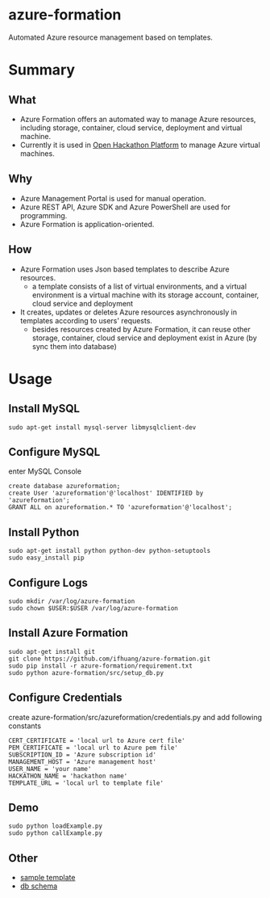 # azure-formation
Automated Azure resource management based on templates.

# Summary

## What
- Azure Formation offers an automated way to manage Azure resources, including storage, container, cloud service, deployment and virtual machine.
- Currently it is used in [Open Hackathon Platform](https://github.com/msopentechcn/open-hackathon) to manage Azure virtual machines.

## Why
- Azure Management Portal is used for manual operation.
- Azure REST API, Azure SDK and Azure PowerShell are used for programming.
- Azure Formation is application-oriented.

## How
- Azure Formation uses Json based templates to describe Azure resources.
  - a template consists of a list of virtual environments, and a virtual environment is a virtual machine with its storage account, container, cloud service and deployment
- It creates, updates or deletes Azure resources asynchronously in templates according to users' requests.
  - besides resources created by Azure Formation, it can reuse other storage, container, cloud service and deployment exist in Azure (by sync them into database)

# Usage

## Install MySQL
```
sudo apt-get install mysql-server libmysqlclient-dev
```
## Configure MySQL
enter MySQL Console
```
create database azureformation;
create User 'azureformation'@'localhost' IDENTIFIED by 'azureformation';
GRANT ALL on azureformation.* TO 'azureformation'@'localhost';
```
## Install Python
```
sudo apt-get install python python-dev python-setuptools
sudo easy_install pip
```
## Configure Logs
```
sudo mkdir /var/log/azure-formation
sudo chown $USER:$USER /var/log/azure-formation
```
## Install Azure Formation
```
sudo apt-get install git
git clone https://github.com/ifhuang/azure-formation.git
sudo pip install -r azure-formation/requirement.txt
sudo python azure-formation/src/setup_db.py
```
## Configure Credentials
create azure-formation/src/azureformation/credentials.py and add following constants
```
CERT_CERTIFICATE = 'local url to Azure cert file'
PEM_CERTIFICATE = 'local url to Azure pem file'
SUBSCRIPTION_ID = 'Azure subscription id'
MANAGEMENT_HOST = 'Azure management host'
USER_NAME = 'your name'
HACKATHON_NAME = 'hackathon name'
TEMPLATE_URL = 'local url to template file'
```
## Demo
```
sudo python loadExample.py
sudo python callExample.py
```
## Other
- [sample template](https://github.com/ifhuang/azure-formation/blob/master/src/azureformation/resources/test-template-1.js)
- [db schema](https://github.com/ifhuang/azure-formation/blob/master/db.pdf)
